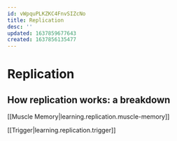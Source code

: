 ```yaml
---
id: vWpquPLKZKC4FnvSIZcNo
title: Replication
desc: ''
updated: 1637859677643
created: 1637856135477
---
```

# Replication

## How replication works: a breakdown

[[Muscle Memory|learning.replication.muscle-memory]]

[[Trigger|learning.replication.trigger]]